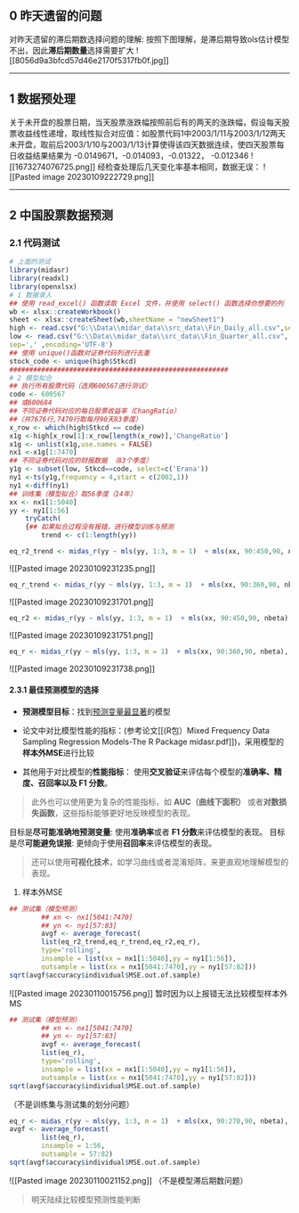## 0 昨天遗留的问题
对昨天遗留的滞后期数选择问题的理解:
按照下图理解，是滞后期导致ols估计模型不出，因此**滞后期数量**选择需要扩大
![[8056d9a3bfcd57d46e2170f5317fb0f.jpg]]

---
## 1 数据预处理
关于未开盘的股票日期，当天股票涨跌幅按照前后有的两天的涨跌幅，假设每天股票收益线性递增，取线性拟合对应值：如股票代码1中2003/1/11与2003/1/12两天未开盘，取前后2003/1/10与2003/1/13计算使得该四天数据连续，使四天股票每日收益结果结果为 -0.0149671，-0.014093，-0.01322， -0.012346
![[1673274076725.png]]
经检查处理后几天变化率基本相同，数据无误：
![[Pasted image 20230109222729.png]]


---
## 2 中国股票数据预测
### 2.1 代码测试
```R
# 上面的测试
library(midasr)
library(readxl)
library(openxlsx)
# 1 数据录入
## 使用 read_excel() 函数读取 Excel 文件，并使用 select() 函数选择你想要的列
wb <- xlsx::createWorkbook()
sheet <- xlsx::createSheet(wb,sheetName = "newSheet1")
high <- read.csv("G:\\Data\\midar_data\\src_data\\Fin_Daily_all.csv",sep=',' ,encoding='UTF-8')
low <- read.csv("G:\\Data\\midar_data\\src_data\\Fin_Quarter_all.csv",
sep=',' ,encoding='UTF-8')
## 使用 unique()函数对证券代码列进行去重
stock_code <- unique(high$Stkcd) 
#######################################################
# 2 模型拟合
## 执行所有股票代码（选用600567进行测试）
code <- 600567
## 或600684
## 不同证券代码对应的每日股票收益率（ChangRatio）
##（共7676行,7470行取每月90天83季度）
x_row <- which(high$Stkcd == code)
x1g <-high[x_row[1]:x_row[length(x_row)],'ChangeRatio'] 
x1g <- unlist(x1g,use.names = FALSE)
nx1 <-x1g[1:7470] 
## 不同证券代码对应的财报数据 （83个季度）
y1g <- subset(low, Stkcd==code, select=c('Erana'))
ny1 <-ts(y1g,frequency = 4,start = c(2002,1))
ny1 <-diff(ny1)
## 训练集（模型拟合）取56季度（14年）
xx <- nx1[1:5040]
yy <- ny1[1:56]
	tryCatch(
	{## 如果拟合过程没有报错，进行模型训练与预测
		trend <- c(1:length(yy))
```

```R 
eq_r2_trend <- midas_r(yy ~ mls(yy, 1:3, m = 1)  + mls(xx, 90:450,90, nbeta) + trend , start =list(xx= c(1.7, 1,5)))
```
![[Pasted image 20230109231235.png]]
```R
eq_r_trend <- midas_r(yy ~ mls(yy, 1:3, m = 1)  + mls(xx, 90:360,90, nbeta) + trend, start =list(xx= c(1.7, 1,5)))
```
![[Pasted image 20230109231701.png]]
```R
eq_r2 <- midas_r(yy ~ mls(yy, 1:3, m = 1)  + mls(xx, 90:450,90, nbeta), start =list(xx= c(1.7, 1,5)))
```
![[Pasted image 20230109231751.png]]
```R
eq_r <- midas_r(yy ~ mls(yy, 1:3, m = 1)  + mls(xx, 90:360,90, nbeta), start =list(xx= c(1.7, 1,5)))
```
![[Pasted image 20230109231738.png]]
#### 2.3.1 最佳预测模型的选择
- **预测模型目标**：找到<u>预测变量最显著</u>的模型
- 论文中对比模型性能的指标：(参考论文[[(R包）Mixed Frequency Data Sampling Regression Models-The R Package midasr.pdf]])，采用模型的**样本外MSE**进行比较

- 其他用于对比模型的**性能指标**：
使用**交叉验证**来评估每个模型的**准确率、精度、召回率以及 F1 分数**。
>此外也可以使用更为复杂的性能指标，如 **AUC（曲线下面积）** 或者**对数损失函数**，这些指标能够更好地反映模型的表现。

目标是**尽可能准确地预测变量**: 使用**准确率**或者 **F1 分数**来评估模型的表现。
目标是尽**可能避免误报**: 更倾向于使用**召回率**来评估模型的表现。

> 还可以使用**可视化技术**，如学习曲线或者混淆矩阵，来更直观地理解模型的表现。

1. 样本外MSE
```R
## 测试集（模型预测）
		## xn <- nx1[5041:7470]
		## yn <- ny1[57:83]
		avgf <- average_forecast(
		list(eq_r2_trend,eq_r_trend,eq_r2,eq_r),
		type='rolling',
		insample = list(xx = nx1[1:5040],yy = ny1[1:56]),
		outsample = list(xx = nx1[5041:7470],yy = ny1[57:82]))
sqrt(avgf$accuracy$individual$MSE.out.of.sample) 
```
![[Pasted image 20230110015756.png]]
暂时因为以上报错无法比较模型样本外MS
```R
## 测试集（模型预测）
		## xn <- nx1[5041:7470]
		## yn <- ny1[57:83]
		avgf <- average_forecast(
		list(eq_r),
		type='rolling',
		insample = list(xx = nx1[1:5040],yy = ny1[1:56]),
		outsample = list(xx = nx1[5041:7470],yy = ny1[57:82]))
sqrt(avgf$accuracy$individual$MSE.out.of.sample) 
```
（不是训练集与测试集的划分问题）
```R
eq_r <- midas_r(yy ~ mls(yy, 1:3, m = 1)  + mls(xx, 90:270,90, nbeta), start =list(xx= c(1.7, 1,5)))
avgf <- average_forecast(
		list(eq_r),
		insample = 1:56,
		outsample = 57:82)
sqrt(avgf$accuracy$individual$MSE.out.of.sample)
```
![[Pasted image 20230110021152.png]]
（不是模型滞后期数问题）

>明天陆续比较模型预测性能判断